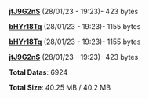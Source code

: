 [**jtJ9G2nS**](/data/jtJ9G2nS.txt) (28/01/23 - 19:23)- 423 bytes

[**bHYr18Tq**](/data/bHYr18Tq.txt) (28/01/23 - 19:23)- 1155 bytes

[**bHYr18Tq**](/data/bHYr18Tq.txt) (28/01/23 - 19:23)- 1155 bytes

[**jtJ9G2nS**](/data/jtJ9G2nS.txt) (28/01/23 - 19:23)- 423 bytes

**Total Datas**: 6924

**Total Size**: 40.25 MB / 40.2 MB